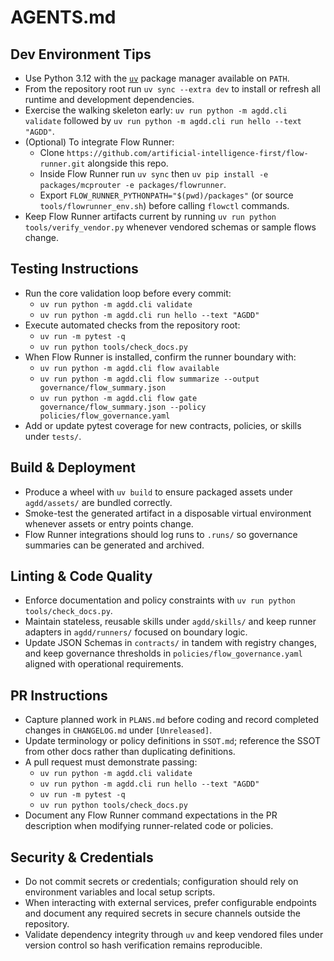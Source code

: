 # AGENTS.md

## Dev Environment Tips
- Use Python 3.12 with the [`uv`](https://docs.astral.sh/uv/) package manager available on `PATH`.
- From the repository root run `uv sync --extra dev` to install or refresh all runtime and development dependencies.
- Exercise the walking skeleton early: `uv run python -m agdd.cli validate` followed by `uv run python -m agdd.cli run hello --text "AGDD"`.
- (Optional) To integrate Flow Runner:
  - Clone `https://github.com/artificial-intelligence-first/flow-runner.git` alongside this repo.
  - Inside Flow Runner run `uv sync` then `uv pip install -e packages/mcprouter -e packages/flowrunner`.
  - Export `FLOW_RUNNER_PYTHONPATH="$(pwd)/packages"` (or source `tools/flowrunner_env.sh`) before calling `flowctl` commands.
- Keep Flow Runner artifacts current by running `uv run python tools/verify_vendor.py` whenever vendored schemas or sample flows change.

## Testing Instructions
- Run the core validation loop before every commit:
  - `uv run python -m agdd.cli validate`
  - `uv run python -m agdd.cli run hello --text "AGDD"`
- Execute automated checks from the repository root:
  - `uv run -m pytest -q`
  - `uv run python tools/check_docs.py`
- When Flow Runner is installed, confirm the runner boundary with:
  - `uv run python -m agdd.cli flow available`
  - `uv run python -m agdd.cli flow summarize --output governance/flow_summary.json`
  - `uv run python -m agdd.cli flow gate governance/flow_summary.json --policy policies/flow_governance.yaml`
- Add or update pytest coverage for new contracts, policies, or skills under `tests/`.

## Build & Deployment
- Produce a wheel with `uv build` to ensure packaged assets under `agdd/assets/` are bundled correctly.
- Smoke-test the generated artifact in a disposable virtual environment whenever assets or entry points change.
- Flow Runner integrations should log runs to `.runs/` so governance summaries can be generated and archived.

## Linting & Code Quality
- Enforce documentation and policy constraints with `uv run python tools/check_docs.py`.
- Maintain stateless, reusable skills under `agdd/skills/` and keep runner adapters in `agdd/runners/` focused on boundary logic.
- Update JSON Schemas in `contracts/` in tandem with registry changes, and keep governance thresholds in `policies/flow_governance.yaml` aligned with operational requirements.

## PR Instructions
- Capture planned work in `PLANS.md` before coding and record completed changes in `CHANGELOG.md` under `[Unreleased]`.
- Update terminology or policy definitions in `SSOT.md`; reference the SSOT from other docs rather than duplicating definitions.
- A pull request must demonstrate passing:
  - `uv run python -m agdd.cli validate`
  - `uv run python -m agdd.cli run hello --text "AGDD"`
  - `uv run -m pytest -q`
  - `uv run python tools/check_docs.py`
- Document any Flow Runner command expectations in the PR description when modifying runner-related code or policies.

## Security & Credentials
- Do not commit secrets or credentials; configuration should rely on environment variables and local setup scripts.
- When interacting with external services, prefer configurable endpoints and document any required secrets in secure channels outside the repository.
- Validate dependency integrity through `uv` and keep vendored files under version control so hash verification remains reproducible.
